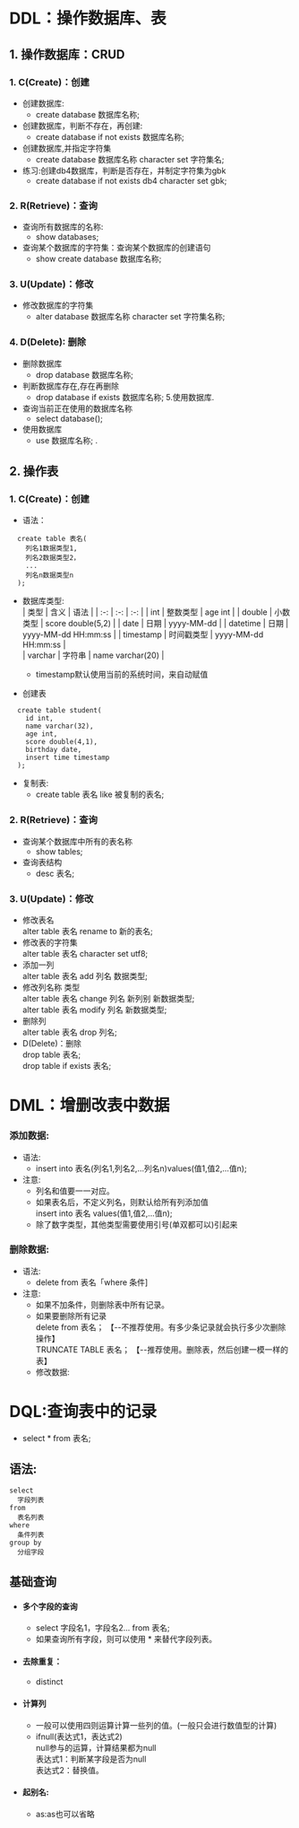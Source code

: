 # DDL：操作数据库、表
## 1. 操作数据库：CRUD
### 1. C(Create)：创建
* 创建数据库:
  * create database 数据库名称;
* 创建数据库，判断不存在，再创建:
  * create database if not exists 数据库名称;
* 创建数据库,并指定字符集
  * create database 数据库名称 character set 字符集名; 
* 练习:创建db4数据库，判断是否存在，并制定字符集为gbk
  * create database if not exists db4 character set gbk;
### 2. R(Retrieve)：查询
* 查询所有数据库的名称: 
  * show databases;
* 查询某个数据库的字符集：查询某个数据库的创建语句
  * show create database 数据库名称;
### 3. U(Update)：修改
* 修改数据库的字符集
  * alter database 数据库名称 character set 字符集名称;
### 4. D(Delete): 删除
* 删除数据库
  * drop database 数据库名称;
* 判断数据库存在,存在再删除
  * drop database if exists 数据库名称;
5.使用数据库.
* 查询当前正在使用的数据库名称
  * select database();
* 使用数据库
  * use 数据库名称; .
## 2. 操作表
### 1. C(Create)：创建
* 语法：
```
  create table 表名(
    列名1数据类型1,  
    列名2数据类型2，  
    ...  
    列名n数据类型n  
  );
  ```
* 数据库类型:  
  | 类型 | 含义 | 语法 |
  | :-: | :-: | :-: |
  | int | 整数类型 | age int |
  | double | 小数类型 | score double(5,2) |
  | date | 日期 | yyyy-MM-dd |
  | datetime | 日期 | yyyy-MM-dd HH:mm:ss |
  | timestamp | 时间戳类型 | yyyy-MM-dd HH:mm:ss |  
  | varchar | 字符串 | name varchar(20) |
  * timestamp默认使用当前的系统时间，来自动赋值  
    
    
* 创建表
```
  create table student(
    id int,
    name varchar(32),
    age int,
    score double(4,1),
    birthday date,
    insert time timestamp
  );
  ```
* 复制表:
  * create table 表名 like 被复制的表名;  
### 2. R(Retrieve)：查询
* 查询某个数据库中所有的表名称
  * show tables;
* 查询表结构
  * desc 表名;
### 3. U(Update)：修改
* 修改表名  
  alter table 表名 rename to 新的表名;  
* 修改表的字符集   
  alter table 表名 character set utf8;  
* 添加一列  
  alter table 表名 add 列名 数据类型;  
* 修改列名称 类型  
  alter table 表名 change 列名 新列别 新数据类型;  
  alter table 表名 modify 列名 新数据类型;  
* 删除列  
  alter table 表名 drop 列名;  
* D(Delete)：删除  
  drop table 表名;  
  drop table if exists 表名;  
# DML：增删改表中数据
### 添加数据:
* 语法:  
  * insert into 表名(列名1,列名2,...列名n)values(值1,值2,...值n);  
* 注意:  
  * 列名和值要一一对应。  
  * 如果表名后，不定义列名，则默认给所有列添加值   
      insert into 表名 values(值1,值2,...值n);  
  * 除了数字类型，其他类型需要使用引号(单双都可以)引起来  
### 删除数据:
* 语法:  
  * delete from 表名「where 条件]  
* 注意:  
  * 如果不加条件，则删除表中所有记录。  
  * 如果要删除所有记录  
    delete from 表名； 【--不推荐使用。有多少条记录就会执行多少次删除操作】  
    TRUNCATE TABLE 表名； 【--推荐使用。删除表，然后创建一模一样的表】
  * 修改数据:  

# DQL:查询表中的记录
* select * from 表名;
## 语法:
```
select
  字段列表
from
  表名列表
where
  条件列表
group by
  分组字段
```
## 基础查询

* #### 多个字段的查询    
    * select 字段名1，字段名2... from 表名;   
    * 如果查询所有字段，则可以使用 * 来替代字段列表。  
* #### 去除重复：
    * distinct  
* #### 计算列
    * 一般可以使用四则运算计算一些列的值。(一般只会进行数值型的计算)  
    * ifnull(表达式1，表达式2)   
      null参与的运算，计算结果都为null  
      表达式1：判断某字段是否为null  
      表达式2：替换值。  
* #### 起别名:
    * as:as也可以省略
